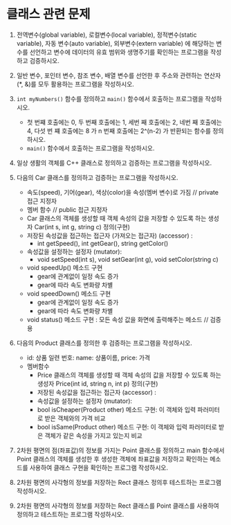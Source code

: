 # 클래스 관련 문제 

1. 전역변수(global variable), 로컬변수(local variable), 정적변수(static variable), 자동 변수(auto variable), 외부변수(extern variable) 에 해당하는 변수를 선언하고 변수에 데이터의 유효 범위와 생명주기를 확인하는 프로그램을 작성하고 검증하시오.   

2. 일반 변수, 포인터 변수, 참조 변수, 배열 변수를 선언한 후 주소와 관련하는 연산자 (\*, &)를 모두 활용하는 프로그램을 작성하시오.

3. ```int myNumbers()``` 함수를 정의하고 ```main()``` 함수에서 호출하는 프로그램을 작성하시오.
	* 첫 번쨰 호출에는 0, 두 번째 호출에는 1, 세번 째 호출에는 2, 네번 째 호출에는 4, 다섯 번 쨰 호출에는 8 가 n 번째 호출에는 2^(n-2) 가 반환되는 함수를 정의하시오.
	* ```main()``` 함수에서 호출하는 프로그램을 작성하시오.  

2. 일상 생활의 객체를 C++ 클래스로 정의하고 검증하는 프로그램을 작성하시오.

3. 다음의 Car 클래스를 정의하고 검증하는 프로그램을 작성하시오.

	* 속도(speed), 기어(gear), 색상(color)을 속성(멤버 변수)로 가짐 // private 접근 지정자
	* 멤버 함수  // public 접근 지정자 
	* Car 클래스의 객체를 생성할 때 객체 속성의 값을 저장할 수 있도록 하는 생성자 Car(int s, int g, string c) 정의(구현)
	* 저장된 속성값을 접근하는 접근자 (가져오는 접근자) (accessor) : 
		- int getSpeed(), int getGear(), string getColor()
	* 속성값을 설정하는 설정자 (mutator): 
		- void setSpeed(int s), void setGear(int g), void setColor(string c)
	* void speedUp() 메소드 구현
		- gear에 관계없이 일정 속도 증가
		- gear에 따라 속도 변화량 차별
	* void speedDown() 메소드 구현
		- gear에 관계없이 일정 속도 증가
		- gear에 따라 속도 변화량 차별
	* void status() 메소드 구현 : 모든 속성 값을 화면에 출력해주는 메소드 // 검증용

4. 다음의 Product 클래스를 정의한 후 검증하는 프로그램을 작성하시오.

	* id: 상품 일련 번호: name: 상품이름, price: 가격
	* 멤버함수
		- Price 클래스의 객체를 생성할 때 객체 속성의 값을 저장할 수 있도록 하는 생성자 Price(int id, string n, int p) 정의(구현)
		- 저장된 속성값을 접근하는 접근자 (accessor) : 
		- 속성값을 설정하는 설정자 (mutator): 
		- bool isCheaper(Product other) 메소드 구현: 이 객체와 입력 파러미터로 받은 객체와의 가격 비교 
		- bool isSame(Product other) 메소드 구현: 이 객체와 입력 파러미터로 받은 객체가 같은 속성을 가지고 있는지 비교 

5. 2차원 평면의 점(좌표값)의 정보를 가지는 Point 클래스를 정의하고 main 함수에서 Point 클래스의 객체를 생성한 후 생성한 객체에 좌표값을 저장하고 확인하는 메소드를 사용하여 클래스 구현을 확인하는 프로그램 작성하시오.

6. 2차원 평면의 사각형의 정보를 저장하는 Rect 클래스 정의후 테스트하는 프로그램 작성하시오.

7. 2차원 평면의 사각형의 정보를 저장하는 Rect 클래스를 Point  클래스를 사용하여 정의하고 테스트하는 프로그램 작성하시오.


